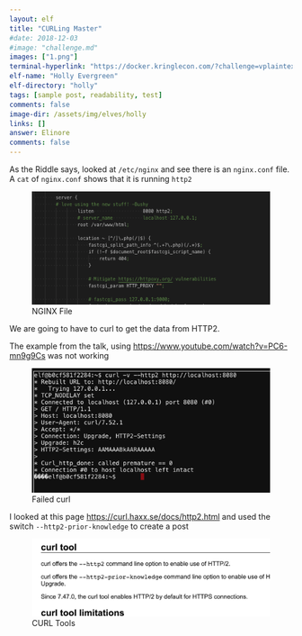 ```yaml
---
layout: elf
title: "CURLing Master"
#date: 2018-12-03
#image: "challenge.md"
images: ["1.png"]
terminal-hyperlink: "https://docker.kringlecon.com/?challenge=vplaintext-chttp2"
elf-name: "Holly Evergreen"
elf-directory: "holly"
tags: [sample post, readability, test]
comments: false
image-dir: /assets/img/elves/holly
links: []
answer: Elinore
comments: false
---
```




As the Riddle says, looked at ```/etc/nginx``` and see there is an ```nginx.conf``` file.  A ```cat``` of ```nginx.conf``` shows that it is running ```http2```
<figure>
	<img src="/assets/img/elves/holly/1.png">
	<figcaption>NGINX File</figcaption>
</figure>


We are going to have to curl to get the data from HTTP2.

The example from the talk, using https://www.youtube.com/watch?v=PC6-mn9g9Cs was not working
<figure>
	<img src="/assets/img/elves/holly/2.png">
	<figcaption>Failed curl</figcaption>
</figure>

I looked at this page https://curl.haxx.se/docs/http2.html and used the switch ```--http2-prior-knowledge``` to create a post

<figure>
	<img src="/assets/img/elves/holly/3.png">
	<figcaption>CURL Tools</figcaption>
</figure>

